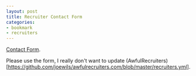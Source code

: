```yaml
---
layout: post
title: Recruiter Contact Form
categories:
- bookmark
- recruiters
---
```


<div style="width:90%">
  <div id="wufoo-zly4jte1vp8d4t">
    <a href="https://joewils.wufoo.com/forms/zly4jte1vp8d4t">Contact Form</a>.
  </div>
  <script type="text/javascript">var zly4jte1vp8d4t;(function(d, t) {
  var s = d.createElement(t), options = {
  'userName':'joewils', 
  'formHash':'zly4jte1vp8d4t', 
  'autoResize':true,
  'height':'540',
  'async':true,
  'host':'wufoo.com',
  'header':'show', 
  'ssl':true};
  s.src = ('https:' == d.location.protocol ? 'https://' : 'http://') + 'wufoo.com/scripts/embed/form.js';
  s.onload = s.onreadystatechange = function() {
  var rs = this.readyState; if (rs) if (rs != 'complete') if (rs != 'loaded') return;
  try { zly4jte1vp8d4t = new WufooForm();zly4jte1vp8d4t.initialize(options);zly4jte1vp8d4t.display(); } catch (e) {}};
  var scr = d.getElementsByTagName(t)[0], par = scr.parentNode; par.insertBefore(s, scr);
  })(document, 'script');</script>
</div>

Please use the form, I really don't want to update (AwfulRecruiters)[https://github.com/joewils/awfulrecruiters.com/blob/master/recruiters.yml].
